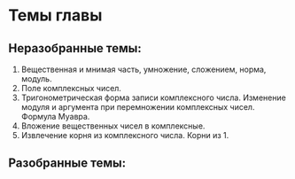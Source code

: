 # Темы главы

## Неразобранные темы:
1. Вещественная и мнимая часть, умножение, сложением, норма, модуль.
2. Поле комплексных чисел.
3. Тригонометрическая форма записи комплексного числа. Изменение модуля и аргумента при
перемножении комплексных чисел. Формула Муавра.
4. Вложение вещественных чисел в комплексные.
5. Извлечение корня из комплексного числа. Корни из 1.

## Разобранные темы:
